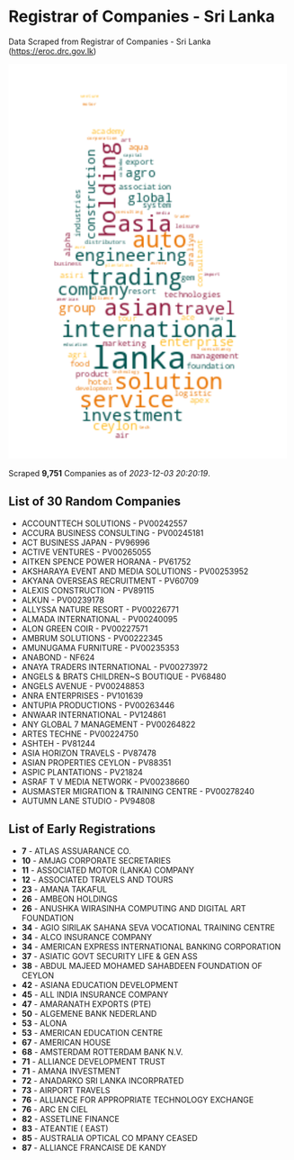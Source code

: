 # Registrar of Companies - Sri Lanka

Data Scraped from Registrar of Companies - Sri Lanka (https://eroc.drc.gov.lk)

![word-cloud](data/word_cloud.png)

Scraped **9,751** Companies as of *2023-12-03 20:20:19*.

## List of 30 Random Companies

* ACCOUNTTECH SOLUTIONS - PV00242557
* ACCURA BUSINESS CONSULTING - PV00245181
* ACT BUSINESS JAPAN - PV96996
* ACTIVE VENTURES - PV00265055
* AITKEN SPENCE POWER HORANA - PV61752
* AKSHARAYA EVENT AND MEDIA SOLUTIONS - PV00253952
* AKYANA OVERSEAS RECRUITMENT - PV60709
* ALEXIS CONSTRUCTION - PV89115
* ALKUN - PV00239178
* ALLYSSA NATURE RESORT - PV00226771
* ALMADA INTERNATIONAL - PV00240095
* ALON GREEN COIR - PV00227571
* AMBRUM SOLUTIONS - PV00222345
* AMUNUGAMA FURNITURE - PV00235353
* ANABOND - NF624
* ANAYA TRADERS INTERNATIONAL - PV00273972
* ANGELS & BRATS CHILDREN~S BOUTIQUE - PV68480
* ANGELS AVENUE - PV00248853
* ANRA ENTERPRISES - PV101639
* ANTUPIA PRODUCTIONS - PV00263446
* ANWAAR INTERNATIONAL - PV124861
* ANY GLOBAL 7 MANAGEMENT - PV00264822
* ARTES TECHNE - PV00224750
* ASHTEH - PV81244
* ASIA HORIZON TRAVELS - PV87478
* ASIAN PROPERTIES CEYLON - PV88351
* ASPIC PLANTATIONS - PV21824
* ASRAF T V MEDIA NETWORK - PV00238660
* AUSMASTER MIGRATION & TRAINING CENTRE - PV00278240
* AUTUMN LANE STUDIO - PV94808

## List of Early Registrations

* **7** - ATLAS ASSUARANCE CO. 
* **10** - AMJAG CORPORATE SECRETARIES 
* **11** - ASSOCIATED MOTOR (LANKA) COMPANY 
* **12** - ASSOCIATED TRAVELS AND TOURS 
* **23** - AMANA TAKAFUL 
* **26** - AMBEON HOLDINGS 
* **26** - ANUSHKA WIRASINHA COMPUTING AND DIGITAL ART FOUNDATION 
* **34** - AGIO SIRILAK SAHANA SEVA VOCATIONAL TRAINING CENTRE 
* **34** - ALCO INSURANCE COMPANY 
* **34** - AMERICAN EXPRESS INTERNATIONAL BANKING CORPORATION 
* **37** - ASIATIC GOVT SECURITY LIFE & GEN ASS 
* **38** - ABDUL MAJEED MOHAMED SAHABDEEN FOUNDATION OF CEYLON 
* **42** - ASIANA EDUCATION DEVELOPMENT 
* **45** - ALL INDIA INSURANCE COMPANY 
* **47** - AMARANATH EXPORTS (PTE) 
* **50** - ALGEMENE BANK NEDERLAND 
* **53** - ALONA 
* **53** - AMERICAN EDUCATION CENTRE 
* **67** - AMERICAN HOUSE 
* **68** - AMSTERDAM ROTTERDAM BANK N.V. 
* **71** - ALLIANCE DEVELOPMENT TRUST 
* **71** - AMANA INVESTMENT 
* **72** - ANADARKO SRI LANKA INCORPRATED 
* **73** - AIRPORT TRAVELS 
* **76** - ALLIANCE FOR APPROPRIATE TECHNOLOGY EXCHANGE 
* **76** - ARC EN CIEL 
* **82** - ASSETLINE FINANCE 
* **83** - ATEANTIE ( EAST) 
* **85** - AUSTRALIA OPTICAL CO MPANY  CEASED 
* **87** - ALLIANCE FRANCAISE DE KANDY 